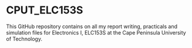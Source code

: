 # CPUT_ELC153S

This GitHub repository contains on all my report writing, practicals and simulation files for Electronics I, ELC153S at the Cape Peninsula University of Technology.
 
